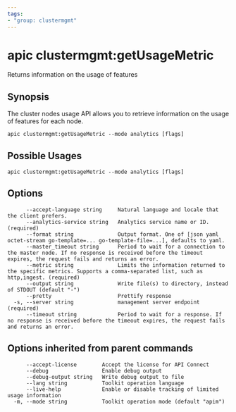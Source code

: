 ```yaml
---
tags:
- "group: clustermgmt"
---
```

# apic clustermgmt:getUsageMetric

Returns information on the usage of features

## Synopsis

The cluster nodes usage API allows you to retrieve information on the usage of features for each node.

```
apic clustermgmt:getUsageMetric --mode analytics [flags]
```

## Possible Usages

```
apic clustermgmt:getUsageMetric --mode analytics [flags]
```

## Options

```
      --accept-language string     Natural language and locale that the client prefers.
      --analytics-service string   Analytics service name or ID. (required)
      --format string              Output format. One of [json yaml octet-stream go-template=... go-template-file=...], defaults to yaml.
      --master_timeout string      Period to wait for a connection to the master node. If no response is received before the timeout expires, the request fails and returns an error.
      --metric string              Limits the information returned to the specific metrics. Supports a comma-separated list, such as http,ingest. (required)
      --output string              Write file(s) to directory, instead of STDOUT (default "-")
      --pretty                     Prettify response
  -s, --server string              management server endpoint (required)
      --timeout string             Period to wait for a response. If no response is received before the timeout expires, the request fails and returns an error.
```

## Options inherited from parent commands

```
      --accept-license        Accept the license for API Connect
      --debug                 Enable debug output
      --debug-output string   Write debug output to file
      --lang string           Toolkit operation language
      --live-help             Enable or disable tracking of limited usage information
  -m, --mode string           Toolkit operation mode (default "apim")
```
